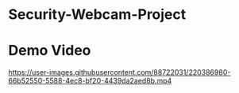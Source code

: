# Security-Webcam-Project

# Demo Video



https://user-images.githubusercontent.com/88722031/220386980-66b52550-5588-4ec8-bf20-4439da2aed8b.mp4

